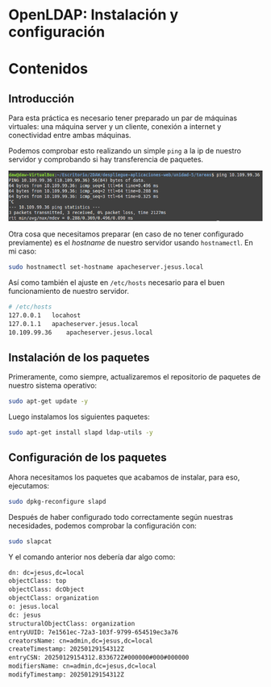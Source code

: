 # OpenLDAP: Instalación y configuración

# Contenidos

## Introducción

Para esta práctica es necesario tener preparado un par de máquinas virtuales: una máquina server y un cliente, conexión a internet y conectividad entre ambas máquinas.

Podemos comprobar esto realizando un simple `ping` a la ip de nuestro servidor y comprobando si hay transferencia de paquetes.

<div align=center>
    <img src="./img/ping-to-server.png" alt="Ping to Server">
</div>

Otra cosa que necesitamos preparar (en caso de no tener configurado previamente) es el *hostname* de nuestro servidor usando `hostnamectl`. En mi caso:

```sh
sudo hostnamectl set-hostname apacheserver.jesus.local
```

Así como también el ajuste en `/etc/hosts` necesario para el buen funcionamiento de nuestro servidor.

```sh
# /etc/hosts
127.0.0.1   locahost
127.0.1.1   apacheserver.jesus.local
10.109.99.36    apacheserver.jesus.local
```

## Instalación de los paquetes

Primeramente, como siempre, actualizaremos el repositorio de paquetes de nuestro sistema operativo:
```sh
sudo apt-get update -y
```

Luego instalamos los siguientes paquetes:
```sh
sudo apt-get install slapd ldap-utils -y
```

## Configuración de los paquetes

Ahora necesitamos los paquetes que acabamos de instalar, para eso, ejecutamos:
```sh
sudo dpkg-reconfigure slapd
```

Después de haber configurado todo correctamente según nuestras necesidades, podemos comprobar la configuración con:
```sh
sudo slapcat
```

Y el comando anterior nos debería dar algo como:
```sh
dn: dc=jesus,dc=local
objectClass: top
objectClass: dcObject
objectClass: organization
o: jesus.local
dc: jesus
structuralObjectClass: organization
entryUUID: 7e1561ec-72a3-103f-9799-654519ec3a76
creatorsName: cn=admin,dc=jesus,dc=local
createTimestamp: 20250129154312Z
entryCSN: 20250129154312.833672Z#000000#000#000000
modifiersName: cn=admin,dc=jesus,dc=local
modifyTimestamp: 20250129154312Z
```
